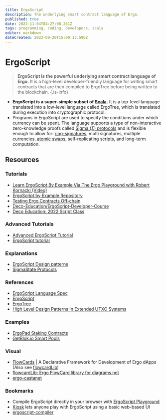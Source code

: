 ```yaml
---
title: ErgoScript
description: The underlying smart contract language of Ergo.
published: true
date: 2022-11-04T04:27:08.261Z
tags: programming, coding, developers, scala
editor: markdown
dateCreated: 2022-09-20T15:09:13.590Z
---
```


# ErgoScript
> **ErgoScript is the powerful underlying smart contract language of Ergo.** It is a high-level developer-friendly language for writing smart contracts that are then compiled to ErgoTree before being written to the blockchain. 
{.is-info}

- **ErgoScript is a super-simple subset of [Scala](/en/Glossary/Scala).** It is a top-level language translated into a low-level language called ErgoTree, which is translated during execution into cryptographic protocol. 
- Programs in ErgoScript are used to specify the conditions under which currency can be spent. The language supports a type of non-interactive zero-knowledge proofs called [Sigma (Σ) protocols](https://ergonaut.space/en/Glossary/sigma-protocols) and is flexible enough to allow for: [ring-signatures](/en/Glossary/ring-signatures), multi signatures, multiple currencies, [atomic swaps](/en/Glossary/Atomic-Swaps), self-replicating scripts, and long-term computation.






## Resources

### Tutorials 

- [Learn ErgoScript By Example Via The Ergo Playground with Robert Kornacki (Video)](https://www.youtube.com/watch?v=8l2v1asHgyA)
- [ErgoScript by Example Repository](https://github.com/ergoplatform/ergoscript-by-example)
- [Testing Ergo Contracts Off-chain](https://github.com/anon-real/contract-testing)
- [Deco-Education/ErgoScript-Developer-Course](https://github.com/DeCo-Education/ErgoScript-Developer-Course)
- [Deco Education: 2022 Script Class](https://www.youtube.com/watch?v=qR0_k7VH6KI&list=PLopsKGshj0B4DfFnS-pvriZhba050eaXu)
### Advanced Tutorials

- [Advanced ErgoScript Tutorial](https://ergoplatform.org/docs/AdvancedErgoScriptTutorial.pdf)
- [ErgoScript tutorial](https://ergoplatform.org/docs/ErgoScript.pdf)


### Explanations

- [ErgoScript Design patterns](https://www.ergoforum.org/t/ergoscript-design-patterns/222)
- [SigmaState Protocols](https://docs.ergoplatform.com/sigmastate_protocols.pdf)

### References

- [ErgoScript Language Spec](https://github.com/ScorexFoundation/sigmastate-interpreter/blob/develop/docs/LangSpec.md)
- [ErgoScript](https://ergoplatform.org/docs/ErgoScript.pdf) 
- [ErgoTree](https://ergoplatform.org/docs/ErgoTree.pdf)
- [High Level Design Patterns In Extended UTXO Systems](https://github.com/Emurgo/Emurgo-Research/blob/master/smart-contracts/High%20Level%20Design%20Patterns%20In%20Extended%20UTXO%20Systems.md)

### Examples

- [ErgoPad Staking Contracts](https://github.com/ergo-pad/ergopad/blob/staking-contracts/backend/app/contracts/staking.md)
- [GetBlok.io Smart Pools](https://github.com/GetBlok-io/ergo-smartpooling-contracts)


### Visual

- [FlowCards](flowcards.md) | A Declarative Framework for Development of Ergo dApps (Also see [flowcardLib](https://github.com/lucagdangelo/flowcardLib))
- [flowcardLib: Ergo FlowCard library for diagrams.net](https://github.com/lucagdangelo/flowcardLib)
- [ergo-castanet](https://github.com/iandebeer/ergo-castanet)

### Bookmarks


- Compile ErgoScript directly in your browser with [ErgoScript Playground](https://wallet.plutomonkey.com/p2s/)
- [Kiosk](/dev/stack/kiosk) lets anyone play with ErgoScript using a basic web-based UI
- [ergoscript-compiler](https://github.com/ergoplatform/ergoscript-compiler)

